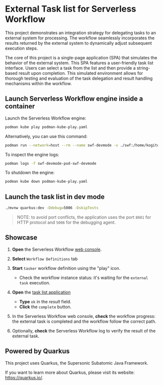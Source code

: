 # External Task list for Serverless Workflow

This project demonstrates an integration strategy for delegating tasks to an external system for processing. The workflow seamlessly incorporates the results returned by the external system to dynamically adjust subsequent execution steps.

The core of this project is a single-page application (SPA) that simulates the behavior of the external system. This SPA features a user-friendly task list interface. Users can select a task from the list and then provide a string-based result upon completion. This simulated environment allows for thorough testing and evaluation of the task delegation and result handling mechanisms within the workflow.

## Launch Serverless Workflow engine inside a container

Launch the Serverless Workflow engine:

```sh
podman kube play podman-kube-play.yaml
```

Alternatively, you can use this command:

```sh
podman run --network=host --rm --name swf-devmode -v ./swf:/home/kogito/serverless-workflow-project/src/main/resources:Z registry.redhat.io/openshift-serverless-1/logic-swf-devmode-rhel8:1.34.0
```
To inspect the engine logs:

```sh
podman logs -f swf-devmode-pod-swf-devmode
```

To shutdown the engine:

```sh
podman kube down podman-kube-play.yaml
```

## Launch the task list in dev mode

```sh
./mvnw quarkus:dev -Ddebug=5006 -DskipTests
```

> NOTE: to avoid port conflicts, the application uses the port `8081` for HTTP protocol and `5006` for the debugging agent.

## Showcase

1. **Open** the Serverless Workflow [web console](http://localhost:8080/q/dev-ui/org.apache.kie.sonataflow.sonataflow-quarkus-devui/workflows).

2. **Select** `Workflow Definitions` tab

3. **Start** `tasker` workflow definition using the "play" icon.

   - Check the workflow instance status: it's waiting for the `external task` execution.

4. **Open** the [task list application](http://localhost:8081/)

   - **Type** `ok` in the _result_ field.
   - **Click** the `complete` button.

5. In the Serverless Workflow web console, **check** the workflow progress: the external task is completed and the workflow follow the correct path.

6. Optionally, **check** the Serverless Workflow log to verify the result of the external task.

## Powered by Quarkus

This project uses Quarkus, the Supersonic Subatomic Java Framework.

If you want to learn more about Quarkus, please visit its website: <https://quarkus.io/>.
